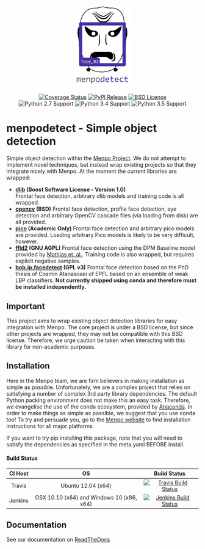 
<p align="center">
  <img src="menpodetect-logo.png" alt="menpodetect" width="30%"></center>
  <br><br>
  <a href="https://coveralls.io/r/menpo/menpodetect"><img src="http://img.shields.io/coveralls/menpo/menpodetect.svg?style=flat" alt="Coverage Status"/></a>
  <a href="https://pypi.python.org/pypi/menpodetect"><img src="http://img.shields.io/pypi/v/menpodetect.svg?style=flat" alt="PyPI Release"/></a>
  <a href="https://github.com/menpo/menpodetect/blob/master/LICENSE.txt"><img src="http://img.shields.io/badge/License-BSD-green.svg" alt="BSD License"/></a>
  <br>
  <img src="https://img.shields.io/badge/Python-2.7-green.svg" alt="Python 2.7 Support"/>
  <img src="https://img.shields.io/badge/Python-3.4-green.svg" alt="Python 3.4 Support"/>
  <img src="https://img.shields.io/badge/Python-3.5-green.svg" alt="Python 3.5 Support"/>
</p>


menpodetect - Simple object detection
=====================================
Simple object detection within the [Menpo Project](http://www.menpo.org/). We do not attempt
to implement novel techniques, but instead wrap existing projects so that they
integrate nicely with Menpo. At the moment the current libraries are wrapped:

  - **[dlib](http://dlib.net/) (Boost Software License - Version 1.0)**  
    Frontal face detection, arbitrary dlib models and training code is all
    wrapped.
  - **[opencv](http://opencv.org/) (BSD)**
    Frontal face detection, profile face detection, eye detection and arbitrary
    OpenCV cascade files (via loading from disk) are all provided.
  - **[pico](https://github.com/nenadmarkus/pico) (Academic Only)**
    Frontal face detection and arbitrary pico models are provided. Loading
    arbitrary Pico models is likely to be very difficult, however.
  - **[ffld2](http://charles.dubout.ch/en/index.html) (GNU AGPL)**
    Frontal face detection using the DPM Baseline model provided by
    [Mathias et. al.](http://markusmathias.bitbucket.org/2014_eccv_face_detection/).
    Training code is also wrapped, but requires explicit negative samples.
  - **[bob.ip.facedetect](https://pythonhosted.org/bob.ip.facedetect/) (GPL v3)**
    Frontal face detection based on the PhD thesis of Cosmin Atanasoaei of
    EPFL based on an ensemble of weak LBP classifiers. **Not currently shipped
    using conda and therefore must be installed independently.**

Important
---------
This project aims to wrap existing object detection libraries for easy
integration with Menpo. The core project is under a BSD license, but since
other projects are wrapped, they may not be compatible with this BSD license.
Therefore, we urge caution be taken when interacting with this library for
non-academic purposes.

Installation
------------
Here in the Menpo team, we are firm believers in making installation as simple
as possible. Unfortunately, we are a complex project that relies on satisfying
a number of complex 3rd party library dependencies. The default Python packing
environment does not make this an easy task. Therefore, we evangelise the use
of the conda ecosystem, provided by
[Anaconda](https://store.continuum.io/cshop/anaconda/). In order to make things
as simple as possible, we suggest that you use conda too! To try and persuade
you, go to the [Menpo website](http://www.menpo.io/installation/) to find
installation instructions for all major platforms.

If you want to try pip installing this package, note that you will need
to satisfy the dependencies as specified in the meta.yaml BEFORE install.

#### Build Status

|  CI Host |                       OS                  |                      Build Status                     |
|:--------:|:-----------------------------------------:|:-----------------------------------------------------:|
| Travis   | Ubuntu 12.04 (x64)                        | [![Travis Build Status][travis_shield]][travis]       |
| Jenkins  | OSX 10.10 (x64) and Windows 10 (x86, x64) | [![Jenkins Build Status][jenkins_shield]][jenkins]    |


[travis]: https://travis-ci.org/menpo/menpodetect
[travis_shield]: http://img.shields.io/travis/menpo/menpodetect.svg?style=flat
[jenkins]: http://jenkins.menpo.org/view/menpo/job/menpodetect
[jenkins_shield]: http://jenkins.menpo.org/buildStatus/icon?job=menpodetect


Documentation
-------------
See our documentation on [ReadTheDocs](http://menpodetect.readthedocs.org)
